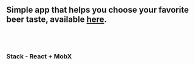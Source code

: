 <h2>Simple app that helps you choose your favorite beer taste, available <a href="https://davidsabag.github.io/BeerBuddy/" target="_blank">here</a>. </h2><br><br>
<h3><b>Stack - </b> React + MobX</h3>

